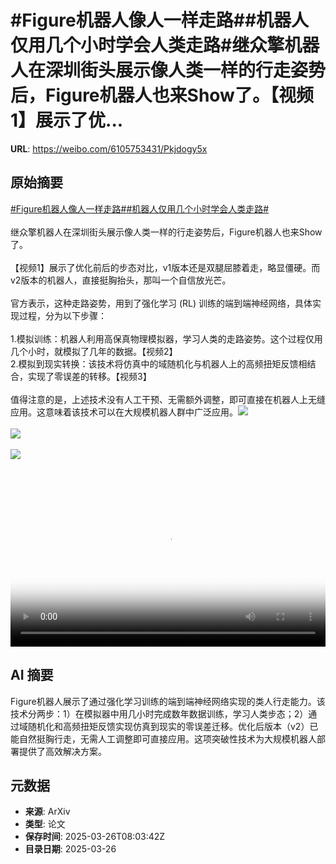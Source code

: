 # #Figure机器人像人一样走路##机器人仅用几个小时学会人类走路#继众擎机器人在深圳街头展示像人类一样的行走姿势后，Figure机器人也来Show了。【视频1】展示了优...

**URL**: https://weibo.com/6105753431/Pkjdogy5x

## 原始摘要

<a href="https://m.weibo.cn/search?containerid=231522type%3D1%26t%3D10%26q%3D%23Figure%E6%9C%BA%E5%99%A8%E4%BA%BA%E5%83%8F%E4%BA%BA%E4%B8%80%E6%A0%B7%E8%B5%B0%E8%B7%AF%23&amp;extparam=%23Figure%E6%9C%BA%E5%99%A8%E4%BA%BA%E5%83%8F%E4%BA%BA%E4%B8%80%E6%A0%B7%E8%B5%B0%E8%B7%AF%23" data-hide=""><span class="surl-text">#Figure机器人像人一样走路#</span></a><a href="https://m.weibo.cn/search?containerid=231522type%3D1%26t%3D10%26q%3D%23%E6%9C%BA%E5%99%A8%E4%BA%BA%E4%BB%85%E7%94%A8%E5%87%A0%E4%B8%AA%E5%B0%8F%E6%97%B6%E5%AD%A6%E4%BC%9A%E4%BA%BA%E7%B1%BB%E8%B5%B0%E8%B7%AF%23&amp;extparam=%23%E6%9C%BA%E5%99%A8%E4%BA%BA%E4%BB%85%E7%94%A8%E5%87%A0%E4%B8%AA%E5%B0%8F%E6%97%B6%E5%AD%A6%E4%BC%9A%E4%BA%BA%E7%B1%BB%E8%B5%B0%E8%B7%AF%23" data-hide=""><span class="surl-text">#机器人仅用几个小时学会人类走路#</span></a><br><br>继众擎机器人在深圳街头展示像人类一样的行走姿势后，Figure机器人也来Show了。<br><br>【视频1】展示了优化前后的步态对比，v1版本还是双腿屈膝着走，略显僵硬。而v2版本的机器人，直接挺胸抬头，那叫一个自信放光芒。<br><br>官方表示，这种走路姿势，用到了强化学习 (RL) 训练的端到端神经网络，具体实现过程，分为以下步骤：<br><br>1.模拟训练：机器人利用高保真物理模拟器，学习人类的走路姿势。这个过程仅用几个小时，就模拟了几年的数据。【视频2】<br>2.模拟到现实转换：该技术将仿真中的域随机化与机器人上的高频扭矩反馈相结合，实现了零误差的转移。【视频3】<br><br>值得注意的是，上述技术没有人工干预、无需额外调整，即可直接在机器人上无缝应用。这意味着该技术可以在大规模机器人群中广泛应用。<img style="" src="https://tvax2.sinaimg.cn/large/006Fd7o3ly1hzu763fh0ej30zk0k074c.jpg" referrerpolicy="no-referrer"><br><br><img style="" src="https://tvax3.sinaimg.cn/large/006Fd7o3ly1hzu763rjozj31400k0jso.jpg" referrerpolicy="no-referrer"><br><br><img style="" src="https://tvax1.sinaimg.cn/large/006Fd7o3ly1hzu762sg2qj30zk0k0ta0.jpg" referrerpolicy="no-referrer"><br><br><br clear="both"><div style="clear: both"></div><video controls="controls" poster="https://tvax3.sinaimg.cn/orj480/006Fd7o3ly1hzu762lsrij30zk0k074c.jpg" style="width: 100%"><source src="https://f.video.weibocdn.com/o0/quOHqTsolx08mYm7JRC0010412006ga20E010.mp4?label=mp4_720p&amp;template=1280x720.25.0&amp;ori=0&amp;ps=1CwnkDw1GXwCQx&amp;Expires=1742979730&amp;ssig=uDATvzIHXT&amp;KID=unistore,video"><source src="https://f.video.weibocdn.com/o0/XKTZIHt2lx08mYm7sugM010412003jCW0E010.mp4?label=mp4_hd&amp;template=852x480.25.0&amp;ori=0&amp;ps=1CwnkDw1GXwCQx&amp;Expires=1742979730&amp;ssig=Ouwa8kjiXU&amp;KID=unistore,video"><source src="https://f.video.weibocdn.com/o0/42s2W8NGlx08mYm7jm9y0104120026MP0E010.mp4?label=mp4_ld&amp;template=640x360.25.0&amp;ori=0&amp;ps=1CwnkDw1GXwCQx&amp;Expires=1742979730&amp;ssig=sPVtZ%2FHqHN&amp;KID=unistore,video"><p>视频无法显示，请前往<a href="https://video.weibo.com/show?fid=1034%3A5148404117078040" target="_blank" rel="noopener noreferrer">微博视频</a>观看。</p></video>

## AI 摘要

Figure机器人展示了通过强化学习训练的端到端神经网络实现的类人行走能力。该技术分两步：1）在模拟器中用几小时完成数年数据训练，学习人类步态；2）通过域随机化和高频扭矩反馈实现仿真到现实的零误差迁移。优化后版本（v2）已能自然挺胸行走，无需人工调整即可直接应用。这项突破性技术为大规模机器人部署提供了高效解决方案。

## 元数据

- **来源**: ArXiv
- **类型**: 论文
- **保存时间**: 2025-03-26T08:03:42Z
- **目录日期**: 2025-03-26
